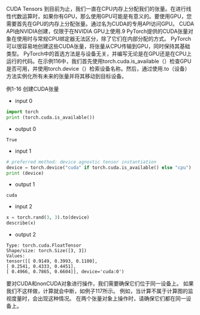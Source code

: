 CUDA Tensors
到目前为止，我们一直在CPU内存上分配我们的张量。在进行线性代数运算时，如果你有GPU，那么使用GPU可能是有意义的。要使用GPU，您需要首先在GPU的内存上分配张量。通过名为CUDA的专用API访问GPU。 CUDA API由NVIDIA创建，仅限于在NVIDIA GPU上使用.9 PyTorch提供的CUDA张量对象在使用时与常规CPU绑定器无法区分，除了它们在内部分配的方式。
PyTorch可以很容易地创建这些CUDA张量，将张量从CPU传输到GPU，同时保持其基础类型。 PyTorch中的首选方法是与设备无关，并编写无论是在GPU还是在CPU上运行的代码。在示例116中，我们首先使用torch.cuda.is_available（）检查GPU是否可用，并使用torch.device（）检索设备名称。然后，通过使用.to（设备）方法实例化所有未来的张量并将其移动到目标设备。

例1-16 创建CUDA张量

- input 0
```python
import torch
print (torch.cuda.is_available())
```

- output 0
```
True
```

- input 1
```python
# preferred method: device agnostic tensor instantiation
device = torch.device("cuda" if torch.cuda.is_available() else "cpu") 
print (device)
```

- output 1
```
cuda
```

- input 2
```python
x = torch.rand(3, 3).to(device) 
describe(x)
```

- output 2
```
Type: torch.cuda.FloatTensor 
Shape/size: torch.Size([3, 3]) 
Values:
tensor([[ 0.9149, 0.3993, 0.1100],
[ 0.2541, 0.4333, 0.4451],
[ 0.4966, 0.7865, 0.6604]], device='cuda:0')
```
要对CUDA和nonCUDA对象进行操作，我们需要确保它们位于同一设备上。 如果我们不这样做，计算就会中断，如例子117所示。 例如，当计算不属于计算图的监视度量时，会出现这种情况。 在两个张量对象上操作时，请确保它们都在同一设备上。

